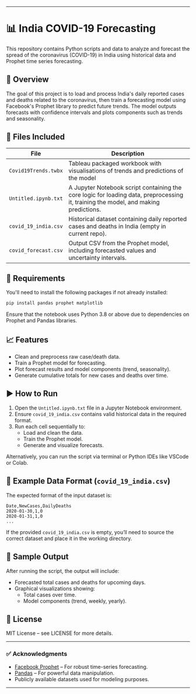 
---

# 📊 India COVID-19 Forecasting
This repository contains Python scripts and data to analyze and forecast the spread of the coronavirus (COVID-19) in India using historical data and Prophet time series forecasting.

## 🧾 Overview

The goal of this project is to load and process India's daily reported cases and deaths related to the coronavirus, then train a forecasting model using Facebook's Prophet library to predict future trends. The model outputs forecasts with confidence intervals and plots components such as trends and seasonality.

## 📁 Files Included

| File | Description |
|------|-------------|
| `Covid19Trends.twbx` | Tableau packaged workbook with visualisations of trends and predictions of the model |
| `Untitled.ipynb.txt` | A Jupyter Notebook script containing the core logic for loading data, preprocessing it, training the model, and making predictions. |
| `covid_19_india.csv` | Historical dataset containing daily reported cases and deaths in India (empty in current repo). |
| `covid_forecast.csv` | Output CSV from the Prophet model, including forecasted values and uncertainty intervals. |


## 🔧 Requirements

You'll need to install the following packages if not already installed:

```bash
pip install pandas prophet matplotlib
```

Ensure that the notebook uses Python 3.8 or above due to dependencies on Prophet and Pandas libraries.

## 📈 Features

- Clean and preprocess raw case/death data.
- Train a Prophet model for forecasting.
- Plot forecast results and model components (trend, seasonality).
- Generate cumulative totals for new cases and deaths over time.

## ▶️ How to Run

1. Open the `Untitled.ipynb.txt` file in a Jupyter Notebook environment.
2. Ensure `covid_19_india.csv` contains valid historical data in the required format.
3. Run each cell sequentially to:
   - Load and clean the data.
   - Train the Prophet model.
   - Generate and visualize forecasts.

Alternatively, you can run the script via terminal or Python IDEs like VSCode or Colab.

## 📌 Example Data Format (`covid_19_india.csv`)

The expected format of the input dataset is:

```csv
Date,NewCases,DailyDeaths
2020-01-30,1,0
2020-01-31,1,0
...
```

If the provided `covid_19_india.csv` is empty, you’ll need to source the correct dataset and place it in the working directory.

## 📝 Sample Output

After running the script, the output will include:

- Forecasted total cases and deaths for upcoming days.
- Graphical visualizations showing:
  - Total cases over time.
  - Model components (trend, weekly, yearly).

## 📎 License

MIT License – see LICENSE for more details.

---

### ✅ Acknowledgments

- [Facebook Prophet](https://facebook.github.io/prophet/) – For robust time-series forecasting.
- [Pandas](https://pandas.pydata.org/) – For powerful data manipulation.
- Publicly available datasets used for modeling purposes.

---

